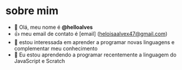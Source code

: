# sobre mim
- 👋 Olá, meu nome é **@helloalves**
- :+1: meu email de contato é [email] (heloisaalvex47@gmail.com)
- 👀 estou interessada em aprender a programar novas linguagens e complementar meu conhecimento
- 🌱 Eu estou aprendendo a programar recentemente a linguagem do JavaScript e Scratch


